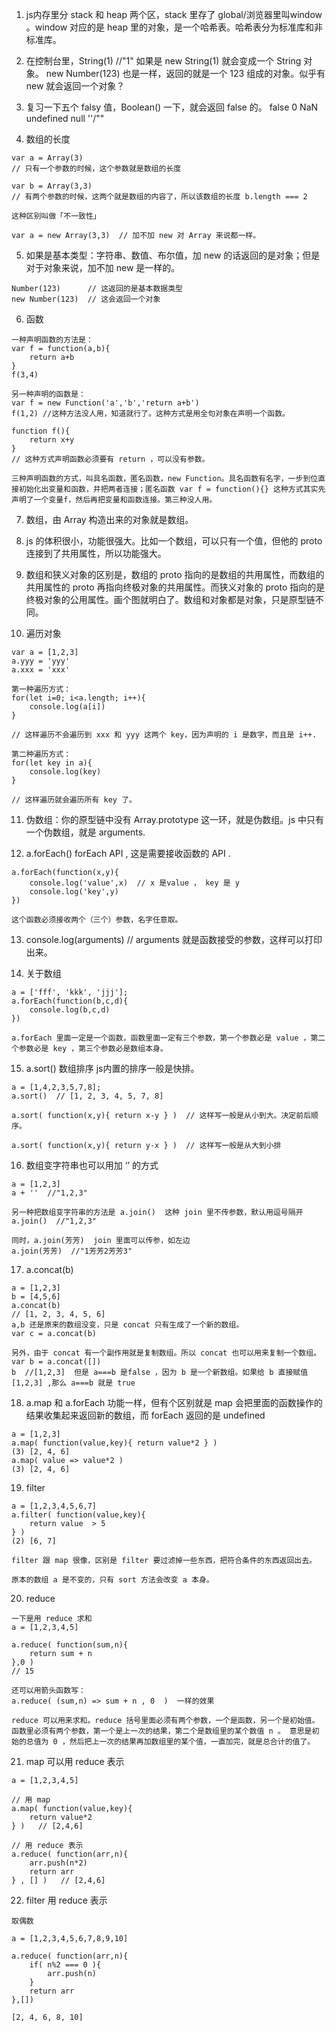 1. js内存里分 stack 和 heap 两个区，stack 里存了 global/浏览器里叫window 。window 对应的是 heap 里的对象，是一个哈希表。哈希表分为标准库和非标准库。

2. 在控制台里，String(1) //"1"  如果是 new String(1)  就会变成一个 String 对象。 new Number(123) 也是一样，返回的就是一个 123 组成的对象。似乎有 new 就会返回一个对象？

3. 复习一下五个 falsy 值，Boolean() 一下，就会返回 false 的。 false 0 NaN undefined null ''/""

4. 数组的长度
```
var a = Array(3)
// 只有一个参数的时候，这个参数就是数组的长度

var b = Array(3,3)
// 有两个参数的时候，这两个就是数组的内容了，所以该数组的长度 b.length === 2

这种区别叫做「不一致性」

var a = new Array(3,3)  // 加不加 new 对 Array 来说都一样。
```

5. 如果是基本类型：字符串、数值、布尔值，加 new 的话返回的是对象；但是对于对象来说，加不加 new 是一样的。
```
Number(123)      // 这返回的是基本数据类型
new Number(123)  // 这会返回一个对象
```

6. 函数
```
一种声明函数的方法是：
var f = function(a,b){
    return a+b
}
f(3,4)

另一种声明的函数是：
var f = new Function('a','b','return a+b')
f(1,2) //这种方法没人用，知道就行了。这种方式是用全句对象在声明一个函数。

function f(){
    return x+y
}
// 这种方式声明函数必须要有 return ，可以没有参数。

三种声明函数的方式，叫具名函数，匿名函数，new Function。具名函数有名字，一步到位直接初始化出变量和函数，并把两者连接；匿名函数 var f = function(){} 这种方式其实先声明了一个变量f，然后再把变量和函数连接。第三种没人用。

```

7. 数组，由 Array 构造出来的对象就是数组。

8. js 的体积很小，功能很强大。比如一个数组，可以只有一个值，但他的 proto 连接到了共用属性，所以功能强大。

9. 数组和狭义对象的区别是，数组的 proto 指向的是数组的共用属性，而数组的共用属性的 proto 再指向终极对象的共用属性。而狭义对象的 proto 指向的是终极对象的公用属性。画个图就明白了。数组和对象都是对象，只是原型链不同。

10. 遍历对象
```
var a = [1,2,3]
a.yyy = 'yyy'
a.xxx = 'xxx'

第一种遍历方式：
for(let i=0; i<a.length; i++){
    console.log(a[i])
}

// 这样遍历不会遍历到 xxx 和 yyy 这两个 key，因为声明的 i 是数字，而且是 i++.

第二种遍历方式：
for(let key in a){
    console.log(key)
}

// 这样遍历就会遍历所有 key 了。
```

11. 伪数组：你的原型链中没有 Array.prototype 这一环，就是伪数组。js 中只有一个伪数组，就是 arguments.

12. a.forEach()  forEach API , 这是需要接收函数的 API .
```
a.forEach(function(x,y){
    console.log('value',x)  // x 是value ， key 是 y
    console.log('key',y)
})

这个函数必须接收两个（三个）参数，名字任意取。
```

13. console.log(arguments)   // arguments 就是函数接受的参数，这样可以打印出来。

14. 关于数组
```
a = ['fff', 'kkk', 'jjj'];
a.forEach(function(b,c,d){
    console.log(b,c,d)
})

a.forEach 里面一定是一个函数，函数里面一定有三个参数，第一个参数必是 value ，第二个参数必是 key ，第三个参数必是数组本身。
```

15. a.sort()  数组排序  js内置的排序一般是快排。
```
a = [1,4,2,3,5,7,8];
a.sort()  // [1, 2, 3, 4, 5, 7, 8]

a.sort( function(x,y){ return x-y } )  // 这样写一般是从小到大。决定前后顺序。

a.sort( function(x,y){ return y-x } )  // 这样写一般是从大到小排
```

16. 数组变字符串也可以用加 ‘’ 的方式
```
a = [1,2,3]
a + ''  //"1,2,3"

另一种把数组变字符串的方法是 a.join()  这种 join 里不传参数，默认用逗号隔开
a.join()  //"1,2,3"

同时，a.join(芳芳)  join 里面可以传参，如左边
a.join(芳芳)  //"1芳芳2芳芳3"
```

17. a.concat(b)
```
a = [1,2,3]
b = [4,5,6]
a.concat(b)
// [1, 2, 3, 4, 5, 6]
a,b 还是原来的数组没变，只是 concat 只有生成了一个新的数组。
var c = a.concat(b)

另外，由于 concat 有一个副作用就是复制数组。所以 concat 也可以用来复制一个数组。
var b = a.concat([])
b  //[1,2,3]  但是 a===b 是false ，因为 b 是一个新数组。如果给 b 直接赋值 [1,2,3] ,那么 a===b 就是 true
```

18. a.map 和 a.forEach 功能一样，但有个区别就是 map 会把里面的函数操作的结果收集起来返回新的数组，而 forEach 返回的是 undefined 
```
a = [1,2,3]
a.map( function(value,key){ return value*2 } )
(3) [2, 4, 6]
a.map( value => value*2 )
(3) [2, 4, 6]
```

19. filter
```
a = [1,2,3,4,5,6,7]
a.filter( function(value,key){
	return value  > 5
} )
(2) [6, 7]

filter 跟 map 很像，区别是 filter 要过滤掉一些东西，把符合条件的东西返回出去。

原本的数组 a 是不变的，只有 sort 方法会改变 a 本身。
```

20. reduce 
```
一下是用 reduce 求和
a = [1,2,3,4,5]

a.reduce( function(sum,n){
    return sum + n 
},0 )
// 15

还可以用箭头函数写：
a.reduce( (sum,n) => sum + n , 0  )  一样的效果

reduce 可以用来求和。reduce 括号里面必须有两个参数，一个是函数，另一个是初始值。函数里必须有两个参数，第一个是上一次的结果，第二个是数组里的某个数值 n 。 意思是初始的总值为 0 ，然后把上一次的结果再加数组里的某个值，一直加完，就是总合计的值了。
```

21. map 可以用 reduce 表示
```
a = [1,2,3,4,5]

// 用 map 
a.map( function(value,key){
    return value*2
} )   // [2,4,6]

// 用 reduce 表示
a.reduce( function(arr,n){
    arr.push(n*2)
    return arr
} , [] )   // [2,4,6]
```

22. filter 用 reduce 表示
```
取偶数

a = [1,2,3,4,5,6,7,8,9,10]

a.reduce( function(arr,n){
	if( n%2 === 0 ){
		arr.push(n)
	}
	return arr
},[])

[2, 4, 6, 8, 10]
```

